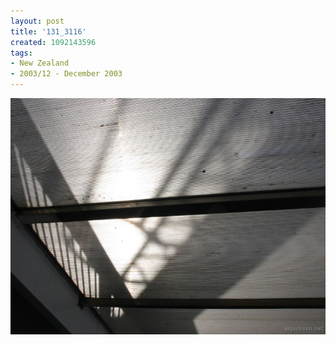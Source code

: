 ```yaml
---
layout: post
title: '131_3116'
created: 1092143596
tags:
- New Zealand
- 2003/12 - December 2003
---
```


<img src="/image/images/131_3116-1106.jpg"/>

